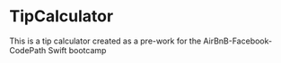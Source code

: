 # TipCalculator
This is a tip calculator created as a pre-work for the AirBnB-Facebook-CodePath Swift bootcamp
